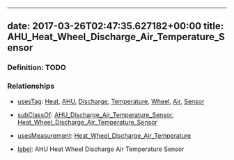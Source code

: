 
---
date: 2017-03-26T02:47:35.627182+00:00
title: AHU_Heat_Wheel_Discharge_Air_Temperature_Sensor
---
### Definition: TODO

### Relationships

* [usesTag](https://brickschema.org/schema/1.0/BrickFrame#usesTag): [Heat](https://brickschema.org/schema/1.0/BrickTag#Heat), [AHU](https://brickschema.org/schema/1.0/BrickTag#AHU), [Discharge](https://brickschema.org/schema/1.0/BrickTag#Discharge), [Temperature](https://brickschema.org/schema/1.0/BrickTag#Temperature), [Wheel](https://brickschema.org/schema/1.0/BrickTag#Wheel), [Air](https://brickschema.org/schema/1.0/BrickTag#Air), [Sensor](https://brickschema.org/schema/1.0/BrickTag#Sensor)

* [subClassOf](http://www.w3.org/2000/01/rdf-schema#subClassOf): [AHU_Discharge_Air_Temperature_Sensor](https://brickschema.org/schema/1.0/Brick#AHU_Discharge_Air_Temperature_Sensor), [Heat_Wheel_Discharge_Air_Temperature_Sensor](https://brickschema.org/schema/1.0/Brick#Heat_Wheel_Discharge_Air_Temperature_Sensor)

* [usesMeasurement](https://brickschema.org/schema/1.0/BrickFrame#usesMeasurement): [Heat_Wheel_Discharge_Air_Temperature](https://brickschema.org/schema/1.0/Brick#Heat_Wheel_Discharge_Air_Temperature)

* [label](http://www.w3.org/2000/01/rdf-schema#label): AHU Heat Wheel Discharge Air Temperature Sensor
